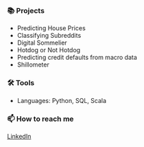 ### 📚 Projects
- Predicting House Prices
- Classifying Subreddits
- Digital Sommelier
- Hotdog or Not Hotdog
- Predicting credit defaults from macro data
- Shillometer

### 🛠️ Tools
- Languages: Python, SQL, Scala

### 📫 How to reach me
[LinkedIn](https://www.linkedin.com/in/steve-goulden/)
